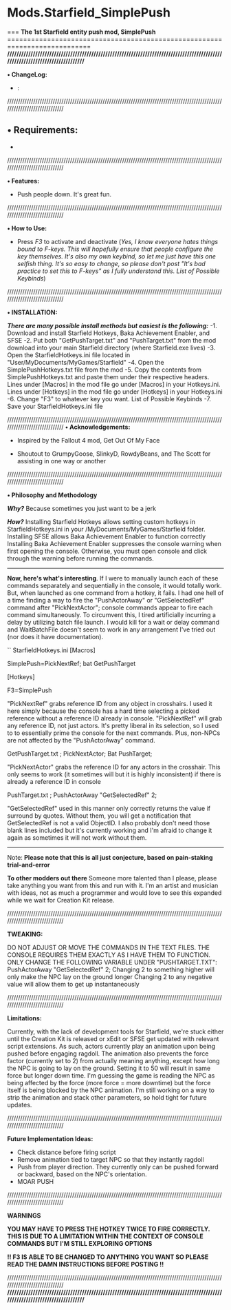 # Mods.Starfield_SimplePush

=== **The 1st Starfield entity push mod, SimplePush** ===========================================================================
**/////////////////////////////////////////////////////////////////////////////////////////////////////////////////////////////**

**•  ChangeLog:**

  - <date> : 
    
/////////////////////////////////////////////////////////////////////////////////////////////////////////////////////////////

 • Requirements:
  - 
  - 
/////////////////////////////////////////////////////////////////////////////////////////////////////////////////////////////

**• Features:**

  - Push people down. It's great fun.

/////////////////////////////////////////////////////////////////////////////////////////////////////////////////////////////

**• How to Use:**

- Press *F3* to activate and deactivate
(_Yes, I know everyone hates things bound to F-keys. This will hopefully ensure that people configure the key themselves. It's also my own keybind, so let me just have this one selfish thing. It's so easy to change, so please don't post "It's bad practice to set this to F-keys" as I fully understand this. List of Possible Keybinds_)

/////////////////////////////////////////////////////////////////////////////////////////////////////////////////////////////

**• INSTALLATION:**

  _**There are many possible install methods but easiest is the following:**_
  -1. Download and install Starfield Hotkeys, Baka Achievement Enabler﻿, and SFSE﻿
  -2. Put both "GetPushTarget.txt" and "PushTarget.txt" from the mod download into your main Starfield directory (where Starfield.exe lives)
  -3. Open the StarfieldHotkeys.ini file located in "User/MyDocuments/MyGames/Starfield"
  -4. Open the SimplePushHotkeys﻿.txt file from the mod
  -5. Copy the contents from SimplePushHotkeys.txt and paste them under their respective headers. Lines under [Macros] in the mod file go under [Macros] in your Hotkeys.ini. Lines under [Hotkeys] in the mod file go under [Hotkeys] in your Hotkeys.ini
  -6. Change "F3" to whatever key you want. List of Possible Keybinds
  -7. Save your StarfieldHotkeys.ini file

/////////////////////////////////////////////////////////////////////////////////////////////////////////////////////////////
**•  Acknowledgements:**
  
  - Inspired by the Fallout 4 mod, Get Out Of My Face
  
  - Shoutout to GrumpyGoose, SlinkyD, RowdyBeans, and The Scott for assisting in one way or another

/////////////////////////////////////////////////////////////////////////////////////////////////////////////////////////////

**• Philosophy and Methodology**

  _**Why?**_
  Because sometimes you just want to be a jerk

  _**How?**_
  Installing Starfield Hotkeys allows setting custom hotkeys in StarfieldHotkeys.ini in your /MyDocuments/MyGames/Starfield folder.
  Installing SFSE allows Baka Achievement Enabler to function correctly 
  Installing Baka Achievement Enabler suppresses the console warning when first opening the console. Otherwise, you must open console and click through the warning before running the commands.

- - - - - - - - - - - - - - - - - - - - - - - - - - - - - - - - - - - - - - - - - - - - - - - - - - - - - - - - - - - - - - -

**Now, here's what's interesting**. If I were to manually launch each of these commands separately and sequentially in the console, it would totally work. But, when launched as one command from a hotkey, it fails. I had one hell of a time finding a way to fire the "PushActorAway" or "GetSelectedRef" command after "PickNextActor"; console commands appear to fire each command simultaneously. To circumvent this, I tired artificially incurring a delay by utilizing batch file launch. I would kill for a wait or delay command and WaitBatchFile doesn't seem to work in any arrangement I've tried out (nor does it have documentation).

``
﻿StarfieldHotkeys.ini
[Macros]

SimplePush=PickNextRef; bat GetPushTarget



[Hotkeys]

F3=SimplePush

"PickNextRef" grabs reference ID from any object in crosshairs. I used it here simply because the console has a hard time selecting a picked reference without a reference ID already in console. "PickNextRef" will grab any reference ID, not just actors. It's pretty liberal in its selection, so I used to to essentially prime the console for the next commands. Plus, non-NPCs are not affected by the "PushActorAway" command.

﻿GetPushTarget.txt
﻿;
PickNextActor;
Bat PushTarget;

"PickNextActor" grabs the reference ID for any actors in the crosshair. This only seems to work (it sometimes will but it is highly inconsistent) if there is already a reference ID in console 

﻿PushTarget.txt
﻿;
PushActorAway "GetSelectedRef" 2;

"GetSelectedRef" used in this manner only correctly returns the value if surround by quotes. Without them, you will get a notification that GetSelectedRef is not a valid ObjectID. I also probably don't need those blank lines included but it's currently working and I'm afraid to change it again as sometimes it will not work without them.

- - - - - - - - - - - - - - - - - - - - - - - - - - - - - - - - - - - - - - - - - - - - - - - - - - - - - - - - - - - - - - -
Note: **Please note that this is all just conjecture, based on pain-staking trial-and-error**

**To other modders out there**
Someone more talented than I please, please take anything you want from this and run with it. I'm an artist and musician with ideas, not as much a programmer and would love to see this expanded while we wait for Creation Kit release.

/////////////////////////////////////////////////////////////////////////////////////////////////////////////////////////////

**TWEAKING:**

DO NOT ADJUST OR MOVE THE COMMANDS IN THE TEXT FILES. THE CONSOLE REQUIRES THEM EXACTLY AS I HAVE THEM TO FUNCTION. ONLY CHANGE THE FOLLOWING VARIABLE UNDER "PUSHTARGET.TXT":
﻿PushActorAway "GetSelectedRef" 2;
Changing 2 to something higher will only make the NPC lay on the ground longer
Changing 2 to any negative value will allow them to get up instantaneously

/////////////////////////////////////////////////////////////////////////////////////////////////////////////////////////////

**Limitations:**

Currently, with the lack of development tools for Starfield, we're stuck either until the Creation Kit is released or xEdit or SFSE get updated with relevant script extensions. As such, actors currently play an animation upon being pushed before engaging ragdoll. The animation also prevents the force factor (currently set to 2) from actually meaning anything, except how long the NPC is going to lay on the ground. Setting it to 50 will result in same force but longer down time. I'm guessing the game is reading the NPC as being affected by the force (more force = more downtime) but the force itself is being blocked by the NPC animation. I'm still working on a way to strip the animation and stack other parameters, so hold tight for future updates.

/////////////////////////////////////////////////////////////////////////////////////////////////////////////////////////////

**Future Implementation Ideas:**

- Check distance before firing script
- Remove animation tied to target NPC so that they instantly ragdoll
- Push from player direction. They currently only can be pushed forward or backward, based on the NPC's orientation.
- MOAR PUSH

/////////////////////////////////////////////////////////////////////////////////////////////////////////////////////////////

**WARNINGS**

**YOU MAY HAVE TO PRESS THE HOTKEY TWICE TO FIRE CORRECTLY. THIS IS DUE TO A LIMITATION WITHIN THE CONTEXT OF CONSOLE COMMANDS BUT I'M STILL EXPLORING OPTIONS**

**!! F3 IS ABLE TO BE CHANGED TO ANYTHING YOU WANT SO PLEASE READ THE DAMN INSTRUCTIONS BEFORE POSTING !!**

/////////////////////////////////////////////////////////////////////////////////////////////////////////////////////////////
**/////////////////////////////////////////////////////////////////////////////////////////////////////////////////////////////**
